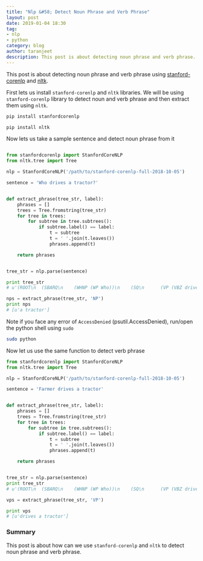 ```yaml
---
title: "Nlp &#58; Detect Noun Phrase and Verb Phrase"
layout: post
date: 2019-01-04 18:30
tag:
- nlp
- python
category: blog
author: taranjeet
description: This post is about detecting noun phrase and verb phrase.
---
```


This post is about detecting noun phrase and verb phrase using [stanford-corenlp](https://github.com/Lynten/stanford-corenlp) and [nltk](https://www.nltk.org/).

First lets us install `stanford-corenlp` and `nltk` libraries. We will be using `stanford-corenlp` library to detect noun and verb phrase and then extract them using `nltk`.

```sh
pip install stanfordcorenlp

pip install nltk
```

Now lets us take a sample sentence and detect noun phrase from it

```python

from stanfordcorenlp import StanfordCoreNLP
from nltk.tree import Tree

nlp = StanfordCoreNLP('/path/to/stanford-corenlp-full-2018-10-05')

sentence = 'Who drives a tractor?'


def extract_phrase(tree_str, label):
    phrases = []
    trees = Tree.fromstring(tree_str)
    for tree in trees:
        for subtree in tree.subtrees():
            if subtree.label() == label:
                t = subtree
                t = ' '.join(t.leaves())
                phrases.append(t)

    return phrases


tree_str = nlp.parse(sentence)

print tree_str
# u'(ROOT\n  (SBARQ\n    (WHNP (WP Who))\n    (SQ\n      (VP (VBZ drives)\n        (NP (DT a) (NN tractor))))\n    (. ?)))'

nps = extract_phrase(tree_str, 'NP')
print nps
# [u'a tractor']
```

Note if you face any error of `AccessDenied` (psutil.AccessDenied), run/open the python shell using `sudo`

```sh
sudo python
```

Now let us use the same function to detect verb phrase

```python
from stanfordcorenlp import StanfordCoreNLP
from nltk.tree import Tree

nlp = StanfordCoreNLP('/path/to/stanford-corenlp-full-2018-10-05')

sentence = 'Farmer drives a tractor'


def extract_phrase(tree_str, label):
    phrases = []
    trees = Tree.fromstring(tree_str)
    for tree in trees:
        for subtree in tree.subtrees():
            if subtree.label() == label:
                t = subtree
                t = ' '.join(t.leaves())
                phrases.append(t)

    return phrases


tree_str = nlp.parse(sentence)
print tree_str
# u'(ROOT\n  (SBARQ\n    (WHNP (WP Who))\n    (SQ\n      (VP (VBZ drives)\n        (NP (DT a) (NN tractor))))\n    (. ?)))'

vps = extract_phrase(tree_str, 'VP')

print vps
# [u'drives a tractor']
```

### Summary

This post is about how can we use `stanford-corenlp` and `nltk` to detect noun phrase and verb phrase.

